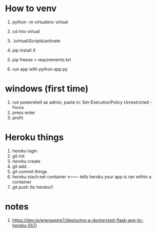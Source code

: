 # How to venv
1. python -m virtualenv virtual
2. cd into virtual
3. .\virtual\Scripts\activate
4. pip install X
5. pip freeze > requirements.txt

6. run app with python app.py

# windows (first time)
1. run powershell as admin, paste in: Set-ExecutionPolicy Unrestricted -Force
2. press enter
3. profit

# Heroku things
1. heroku login
2. git init
2. heroku create <app-name>
3. git add .
4. git commit things
5. heroku stach:set container <--- tells heroku your app is ran within a container
6. git push (to heroku!)

# notes 
1. https://dev.to/erenaspire7/deploying-a-dockerized-flask-app-to-heroku-5h7j